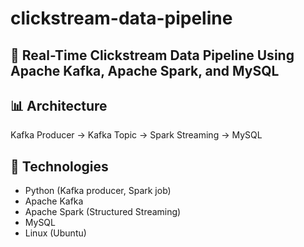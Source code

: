 # clickstream-data-pipeline

## 🚀 Real-Time Clickstream Data Pipeline Using Apache Kafka, Apache Spark, and MySQL

## 📊 Architecture
Kafka Producer → Kafka Topic → Spark Streaming → MySQL

## 🧪 Technologies
- Python (Kafka producer, Spark job)
- Apache Kafka
- Apache Spark (Structured Streaming)
- MySQL
- Linux (Ubuntu)
